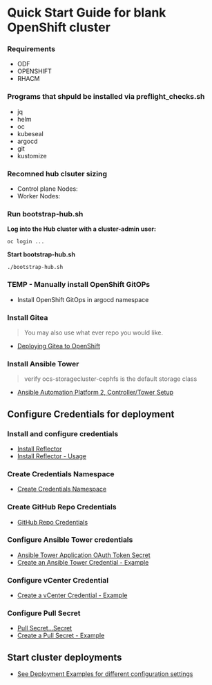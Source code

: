 # Quick Start Guide for blank OpenShift cluster

### Requirements 
* ODF 
* OPENSHIFT
* RHACM


### Programs that shpuld be installed via preflight_checks.sh
* jq
* helm
* oc 
* kubeseal
* argocd
* git 
* kustomize 

### Recomned hub clsuter sizing 
* Control plane Nodes: 
* Worker Nodes: 

### Run bootstrap-hub.sh
**Log into the Hub cluster with a cluster-admin user:**
```
oc login ...
```
**Start bootstrap-hub.sh**
```
./bootstrap-hub.sh
```

### TEMP - Manually install OpenShift GitOPs
* Install OpenShift GitOps in argocd namespace

### Install Gitea
> You may also use what ever repo you would like.
* [Deploying Gitea to OpenShift](deploying-gitea-to-openshift.md)

### Install Ansible Tower
> verify ocs-storagecluster-cephfs is the default storage class
* [Ansible Automation Platform 2, Controller/Tower Setup](aap2-setup.md)

## Configure Credentials for deployment 
### Install and configure credentials 
* [Install Reflector](https://github.com/Red-Hat-SE-RTO/openshift-ztp/blob/main/docs/credential-setup.md#install-reflector)  
* [Install Reflector - Usage](https://github.com/Red-Hat-SE-RTO/openshift-ztp/blob/main/USAGE.md#install-reflector)

### Create Credentials Namespace
* [Create Credentials Namespace](https://github.com/Red-Hat-SE-RTO/openshift-ztp/blob/main/USAGE.md#create-credentials-namespace)

### Create GitHub Repo Credentials
* [GitHub Repo Credentials](https://github.com/Red-Hat-SE-RTO/openshift-ztp/blob/main/USAGE.md#github-repo-credentials)

### Configure Ansible Tower credentials
* [Ansible Tower Application OAuth Token Secret](https://github.com/Red-Hat-SE-RTO/openshift-ztp/blob/main/USAGE.md#ansible-tower-application-oauth-token-secret)  
*  [Create an Ansible Tower Credential - Example](https://github.com/Red-Hat-SE-RTO/openshift-ztp/blob/main/docs/credential-setup.md#create-an-ansible-tower-credential)  

### Configure  vCenter Credential
* [Create a vCenter Credential - Example](https://github.com/Red-Hat-SE-RTO/openshift-ztp/blob/main/docs/credential-setup.md#create-a-vcenter-credential)  

### Configure Pull Secret
* [Pull Secret...Secret](https://github.com/Red-Hat-SE-RTO/openshift-ztp/blob/main/USAGE.md#pull-secretsecret)  
* [Create a Pull Secret - Example](https://github.com/Red-Hat-SE-RTO/openshift-ztp/blob/main/docs/credential-setup.md#create-a-pull-secret)  

## Start cluster deployments 
* [See Deployment Examples for different configuration settings](https://github.com/Red-Hat-SE-RTO/openshift-ztp/blob/main/deployment-examples/README.md)